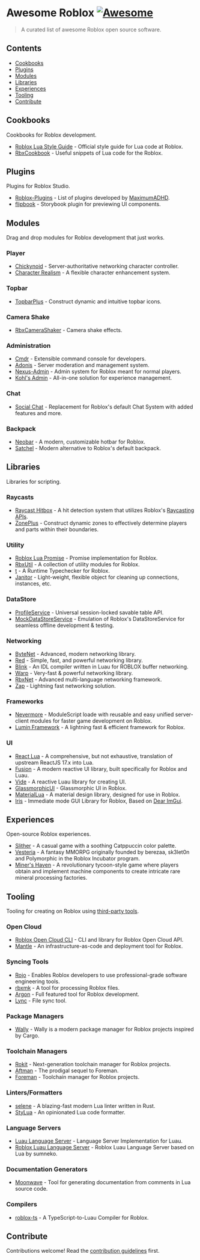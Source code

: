 # Awesome Roblox [![Awesome](https://awesome.re/badge.svg)](https://awesome.re)

> A curated list of awesome Roblox open source software.

## Contents

- [Cookbooks](#cookbooks)
- [Plugins](#plugins)
- [Modules](#modules)
- [Libraries](#libraries)
- [Experiences](#experiences)
- [Tooling](#tooling)
- [Contribute](#contribute)

## Cookbooks

Cookbooks for Roblox development.

- [Roblox Lua Style Guide](https://roblox.github.io/lua-style-guide/) - Official style guide for Lua code at Roblox.
- [RbxCookbook](https://github.com/Sleitnick/RbxCookbook) - Useful snippets of Lua code for the Roblox.

## Plugins

Plugins for Roblox Studio.

- [Roblox-Plugins](https://github.com/MaximumADHD/Roblox-Plugins) - List of plugins developed by [MaximumADHD](https://github.com/MaximumADHD).
- [flipbook](https://github.com/flipbook-labs/flipbook) - Storybook plugin for previewing UI components.

## Modules

Drag and drop modules for Roblox development that just works.

### Player

- [Chickynoid](https://github.com/easy-games/chickynoid) - Server-authoritative networking character controller.
- [Character Realism](https://github.com/MaximumADHD/Character-Realism) - A flexible character enhancement system.

### Topbar

- [TopbarPlus](https://github.com/1ForeverHD/TopbarPlus) - Construct dynamic and intuitive topbar icons.

### Camera Shake

- [RbxCameraShaker](https://github.com/Sleitnick/RbxCameraShaker) - Camera shake effects.

### Administration

- [Cmdr](https://github.com/evaera/Cmdr) - Extensible command console for developers.
- [Adonis](https://github.com/Epix-Incorporated/Adonis) - Server moderation and management system.
- [Nexus-Admin](https://github.com/TheNexusAvenger/Nexus-Admin) - Admin system for Roblox meant for normal players.
- [Kohl's Admin](https://github.com/kohls-admin/kohls-admin) - All-in-one solution for experience management.

### Chat

- [Social Chat](https://github.com/Cosmental/Social-Chat-V2) - Replacement for Roblox's default Chat System with added features and more.

### Backpack

- [Neobar](https://github.com/ImAvafe/NeoHotbar) - A modern, customizable hotbar for Roblox.
- [Satchel](https://github.com/RyanLua/Satchel) - Modern alternative to Roblox's default backpack.

## Libraries

Libraries for scripting.

### Raycasts

- [Raycast Hitbox](https://github.com/Swordphin/raycastHitboxRbxl) - A hit detection system that utilizes Roblox's [Raycasting APIs](https://create.roblox.com/docs/reference/engine/classes/WorldRoot#Raycast).
- [ZonePlus](https://github.com/1ForeverHD/ZonePlus) - Construct dynamic zones to effectively determine players and parts within their boundaries.

### Utility

- [Roblox Lua Promise](https://github.com/evaera/roblox-lua-promise) - Promise implementation for Roblox.
- [RbxUtil](https://github.com/Sleitnick/RbxUtil) - A collection of utility modules for Roblox.
- [t](https://github.com/osyrisrblx/t) - A Runtime Typechecker for Roblox.
- [Janitor](https://github.com/howmanysmall/Janitor) - Light-weight, flexible object for cleaning up connections, instances, etc.

### DataStore

- [ProfileService](https://github.com/MadStudioRoblox/ProfileService) - Universal session-locked savable table API.
- [MockDataStoreService](https://github.com/buildthomas/MockDataStoreService) - Emulation of Roblox's DataStoreService for seamless offline development & testing.

### Networking

- [ByteNet](https://github.com/ffrostfall/ByteNet) - Advanced, modern networking library.
- [Red](https://github.com/jackdotink/Red) - Simple, fast, and powerful networking library.
- [Blink](https://github.com/1Axen/blink) - An IDL compiler written in Luau for ROBLOX buffer networking.
- [Warp](https://github.com/imezx/Warp) - Very-fast & powerful networking library.
- [RbxNet](https://github.com/roblox-aurora/rbx-net) - Advanced multi-language networking framework.
- [Zap](https://github.com/red-blox/zap) - Lightning fast networking solution.

### Frameworks

- [Nevermore](https://github.com/Quenty/NevermoreEngine) - ModuleScript loade with reusable and easy unified server-client modules for faster game development on Roblox.
- [Lumin Framework](https://github.com/lumin-dev/LuminFramework) - A lightning fast & efficient framework for Roblox.

### UI

- [React Lua](https://github.com/jsdotlua/react-lua) - A comprehensive, but not exhaustive, translation of upstream ReactJS 17.x into Lua.
- [Fusion](https://github.com/dphfox/Fusion) - A modern reactive UI library, built specifically for Roblox and Luau.
- [Vide](https://github.com/centau/vide) - A reactive Luau library for creating UI.
- [GlassmorphicUI](https://github.com/boatbomber/GlassmorphicUI) - Glassmorphic UI in Roblox.
- [MaterialLua](https://github.com/Kinlei/MaterialLua) - A material design library, designed for use in Roblox.
- [Iris](https://github.com/Michael-48/Iris) - Immediate mode GUI Library for Roblox, Based on [Dear ImGui](https://github.com/ocornut/imgui).

## Experiences

Open-source Roblox experiences.

- [Slither](https://github.com/littensy/slither) - A casual game with a soothing Catppuccin color palette.
- [Vesteria](https://github.com/berezaa/vesteria) - A fantasy MMORPG originally founded by berezaa, sk3let0n and Polymorphic in the Roblox Incubator program.
- [Miner's Haven](https://github.com/berezaa/minershaven) - A revolutionary tycoon-style game where players obtain and implement machine components to create intricate rare mineral processing factories.

## Tooling

Tooling for creating on Roblox using [third-party tools](https://create.roblox.com/docs/projects/external-tools).

### Open Cloud

- [Roblox Open Cloud CLI](https://github.com/Sleitnick/rbxcloud) - CLI and library for Roblox Open Cloud API.
- [Mantle](https://github.com/blake-mealey/mantle) - An infrastructure-as-code and deployment tool for Roblox.

### Syncing Tools

- [Rojo](https://github.com/rojo-rbx/rojo) - Enables Roblox developers to use professional-grade software engineering tools.
- [rbxmk](https://github.com/anaminus/rbxmk) - A tool for processing Roblox files.
- [Argon](https://github.com/argon-rbx/argon) - Full featured tool for Roblox development.
- [Lync](https://github.com/Iron-Stag-Games/Lync) - File sync tool.

### Package Managers

- [Wally](https://github.com/UpliftGames/wally) - Wally is a modern package manager for Roblox projects inspired by Cargo.

### Toolchain Managers

- [Rokit](https://github.com/rojo-rbx/rokit) - Next-generation toolchain manager for Roblox projects.
- [Aftman](https://github.com/LPGhatguy/aftman) - The prodigal sequel to Foreman.
- [Foreman](https://github.com/Roblox/foreman) - Toolchain manager for Roblox projects.

### Linters/Formatters

- [selene](https://github.com/Kampfkarren/selene) - A blazing-fast modern Lua linter written in Rust.
- [StyLua](https://github.com/JohnnyMorganz/StyLua) - An opinionated Lua code formatter.

### Language Servers

- [Luau Language Server](https://github.com/JohnnyMorganz/luau-lsp) - Language Server Implementation for Luau.
- [Roblox Luau Language Server](https://github.com/NightrainsRbx/RobloxLsp) - Roblox Luau Language Server based on Lua by sumneko.

### Documentation Generators

- [Moonwave](https://github.com/evaera/moonwave) - Tool for generating documentation from comments in Lua source code.

### Compilers

- [roblox-ts](https://github.com/roblox-ts/roblox-ts) - A TypeScript-to-Luau Compiler for Roblox.

## Contribute

Contributions welcome! Read the [contribution guidelines](contributing.md) first.
